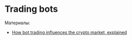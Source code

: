 # Trading bots

Материалы:

* [How bot trading influences the crypto market, explained](https://cointelegraph.com/explained/how-bot-trading-influences-the-crypto-market-explained)
